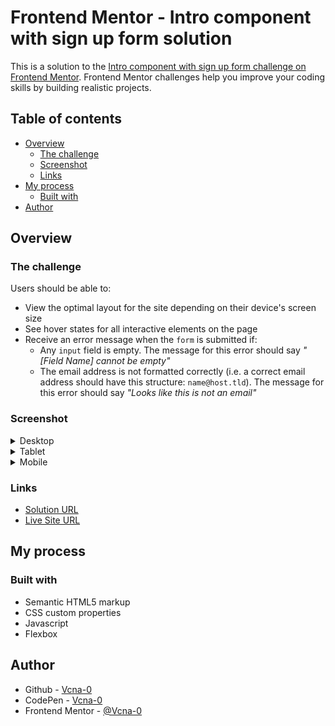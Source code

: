 # Frontend Mentor - Intro component with sign up form solution

This is a solution to the [Intro component with sign up form challenge on Frontend Mentor](https://www.frontendmentor.io/challenges/intro-component-with-signup-form-5cf91bd49edda32581d28fd1). Frontend Mentor challenges help you improve your coding skills by building realistic projects. 

## Table of contents

- [Overview](#overview)
  - [The challenge](#the-challenge)
  - [Screenshot](#screenshot)
  - [Links](#links)
- [My process](#my-process)
  - [Built with](#built-with)
- [Author](#author)

## Overview

### The challenge

Users should be able to:

- View the optimal layout for the site depending on their device's screen size
- See hover states for all interactive elements on the page
- Receive an error message when the `form` is submitted if:
  - Any `input` field is empty. The message for this error should say *"[Field Name] cannot be empty"*
  - The email address is not formatted correctly (i.e. a correct email address should have this structure: `name@host.tld`). The message for this error should say *"Looks like this is not an email"*

### Screenshot

<details>
  <summary>Desktop</summary>
  <p align="center">
    <img src="images/screenshots/desktop.png" alt=""/>
  </p>
  <p align="center">
    <img src="images/screenshots/desktop-error.png" alt=""/>
  </p>
</details>

<details>
  <summary>Tablet</summary>
  <p align="center">
    <img src="images/screenshots/tablet.png" alt=""/>
  </p>
</details>

<details>
  <summary>Mobile</summary>
  <p align="center">
    <img src="images/screenshots/mobile.png" alt=""/>
  </p>
</details>

### Links

- [Solution URL](https://www.frontendmentor.io/solutions/intro-component-with-signup-form-with-html5-css-and-js-5NyDE3560)
- [Live Site URL](https://vcna-0.github.io/Intro-component-with-sign-up-form-/)

## My process

### Built with

- Semantic HTML5 markup
- CSS custom properties
- Javascript
- Flexbox

## Author

- Github - [Vcna-0](https://github.com/Vcna-0)
- CodePen - [Vcna-0](https://codepen.io/vcna-0)
- Frontend Mentor - [@Vcna-0](https://www.frontendmentor.io/profile/Vcna-0)
